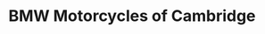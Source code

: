 ---
title: "BMW Motorcycles of Cambridge"
url: /arlington/bmw-motorcycles-of-cambridge/
shop: motorcycle
---